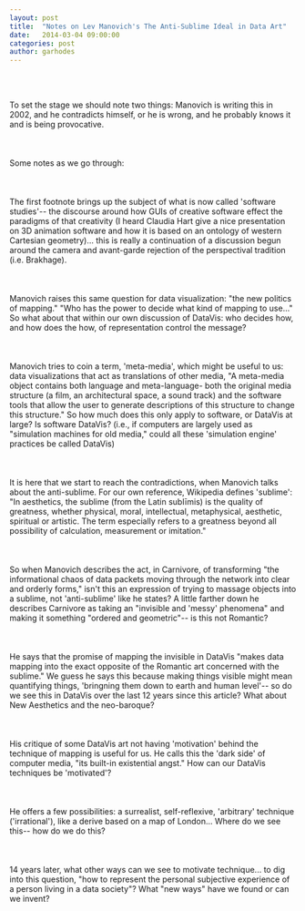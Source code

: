```yaml
---
layout: post
title:  "Notes on Lev Manovich's The Anti-Sublime Ideal in Data Art"
date:   2014-03-04 09:00:00
categories: post
author: garhodes
---
```


</br></br>

To set the stage we should note two things: Manovich is writing this in 2002, and he contradicts himself, or he is wrong, and he probably knows it and is being provocative.
</br></br></br></br>
Some notes as we go through:</br></br></br></br>
The first footnote brings up the subject of what is now called 'software studies'-- the discourse around how GUIs of creative software effect the paradigms of that creativity (I heard Claudia Hart give a nice presentation on 3D animation software and how it is based on an ontology of western Cartesian geometry)... this is really a continuation of a discussion begun around the camera and avant-garde rejection of the perspectival tradition (i.e. Brakhage).
</br></br></br></br>
Manovich raises this same question for data visualization: "the new politics of mapping."  "Who has the power to decide what kind of mapping to use..."  So what about that within our own discussion of DataVis: who decides how, and how does the how, of representation control the message?
</br></br></br></br>
Manovich tries to coin a term, 'meta-media', which might be useful to us: data visualizations that act as translations of other media, "A meta-media object contains both language and meta-language- both the original media structure (a film, an architectural space, a sound track) and the software tools that allow the user to generate descriptions of this structure to change this structure."  So how much does this only apply to software, or DataVis at large?  Is software DataVis?  (i.e., if computers are largely used as "simulation machines for old media," could all these 'simulation engine' practices be called DataVis)
</br></br></br></br>
It is here that we start to reach the contradictions, when Manovich talks about the anti-sublime.  For our own reference, Wikipedia defines 'sublime': "In aesthetics, the sublime (from the Latin sublīmis) is the quality of greatness, whether physical, moral, intellectual, metaphysical, aesthetic, spiritual or artistic. The term especially refers to a greatness beyond all possibility of calculation, measurement or imitation."
</br></br></br></br>
So when Manovich describes the act, in Carnivore, of transforming "the informational chaos of data packets moving through the network into clear and orderly forms," isn't this an expression of trying to massage objects into a sublime, not 'anti-sublime' like he states?  A little farther down he describes Carnivore as taking an "invisible and 'messy' phenomena" and making it something "ordered and geometric"-- is this not Romantic?
</br></br></br></br>
He says that the promise of mapping the invisible in DataVis "makes data mapping into the exact opposite of the Romantic art concerned with the sublime."  We guess he says this because making things visible might mean quantifying things, 'bringning them down to earth and human level'-- so do we see this in DataVis over the last 12 years since this article?  What about New Aesthetics and the neo-baroque?
</br></br></br></br>
His critique of some DataVis art not having 'motivation' behind the technique of mapping is useful for us.  He calls this the 'dark side' of computer media, "its built-in existential angst."  How can our DataVis techniques be 'motivated'?
</br></br></br></br>
He offers a few possibilities: a surrealist, self-reflexive, 'arbitrary' technique ('irrational'), like a derive based on a map of London... Where do we see this-- how do we do this?
</br></br></br></br>
14 years later, what other ways can we see to motivate technique... to dig into this question, "how to represent the personal subjective experience of a person living in a data society"?  What "new ways" have we found or can we invent?

</br></br>

